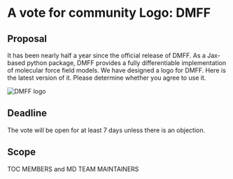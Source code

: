 # A vote for community Logo: DMFF
 
## Proposal
It has been nearly half a year since the official release of DMFF. As a Jax-based python package, DMFF provides a fully differentiable implementation of molecular force field models. We have designed a logo for DMFF. Here is the latest version of it. Please determine whether you agree to use it. 

![DMFF logo](https://dp-public.oss-cn-beijing.aliyuncs.com/community/logo/DMFF.jpg)
  
## Deadline
The vote will be open for at least 7 days unless there is an objection.

## Scope
TOC MEMBERS and MD TEAM MAINTAINERS
